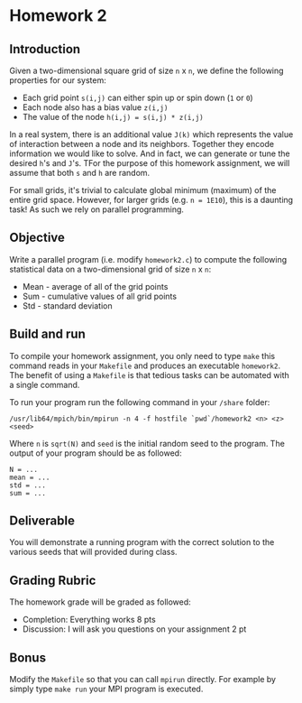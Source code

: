 # Homework 2

## Introduction

Given a two-dimensional square grid of size `n` x `n`, we define the following properties for our system:
* Each grid point `s(i,j)` can either spin up or spin down (`1` or `0`)
* Each node also has a bias value `z(i,j)`
* The value of the node `h(i,j) = s(i,j) * z(i,j)`

In a real system, there is an additional value `J(k)` which represents the value of interaction between a node and its neighbors.  Together they encode information we would like to solve.  And in fact, we can generate or tune the desired `h`'s and `J`'s.  TFor the purpose of this homework assignment, we will assume that both `s` and `h` are random.  

For small grids, it's trivial to calculate global minimum (maximum) of the entire grid space.  However, for larger grids (e.g. `n = 1E10`), this is a daunting task!  As such we rely on parallel programming.

## Objective

Write a parallel program (i.e. modify `homework2.c`) to compute the following statistical data on a two-dimensional grid of size `n` x `n`:

* Mean - average of all of the grid points
* Sum - cumulative values of all grid points
* Std - standard deviation

## Build and run

To compile your homework assignment, you only need to type `make`  this command reads in your `Makefile` and produces an executable `homework2`.  The benefit of using a `Makefile` is that tedious tasks can be automated with a single command.

To run your program run the following command in your `/share` folder:

```
/usr/lib64/mpich/bin/mpirun -n 4 -f hostfile `pwd`/homework2 <n> <z> <seed>
```

Where `n` is `sqrt(N)` and `seed` is the initial random seed to the program.  The output of your program should be as followed:

```
N = ...
mean = ...
std = ...
sum = ...
```

## Deliverable

You will demonstrate a running program with the correct solution to the various seeds that will provided during class.

## Grading Rubric

The homework grade will be graded as followed:

* Completion: Everything works 8 pts
* Discussion: I will ask you questions on your assignment 2 pt

## Bonus

Modify the `Makefile` so that you can call `mpirun` directly.  For example by simply type `make run` your MPI program is executed.
